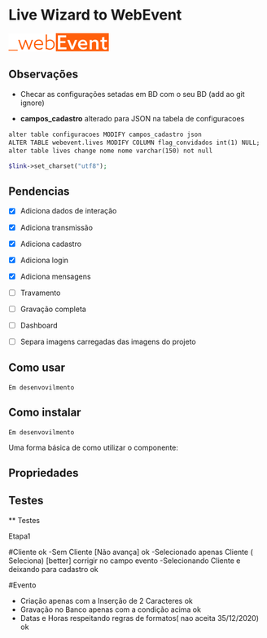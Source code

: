 # Live Wizard to WebEvent

![_webevent]("../../assets/img/logo.png)
## Observações

* Checar as configurações setadas em BD com o seu BD (add ao git ignore)
 
* **campos_cadastro** alterado para JSON na tabela de configuracoes


~~~MySQL
alter table configuracoes MODIFY campos_cadastro json
ALTER TABLE webevent.lives MODIFY COLUMN flag_convidados int(1) NULL;
alter table lives change nome nome varchar(150) not null
~~~
~~~PHP
$link->set_charset("utf8");
~~~


## Pendencias

- [X] Adiciona dados de interação
- [X] Adiciona transmissão
- [X] Adiciona cadastro
- [X] Adiciona login
- [x] Adiciona mensagens
- [ ] Travamento
- [ ] Gravação completa
- [ ] Dashboard
- [ ] Separa imagens carregadas das imagens do projeto



## Como usar

```
Em desenvovilmento
```


## Como instalar

```
Em desenvovilmento
```



Uma forma básica de como utilizar o componente:



## Propriedades

## Testes

** Testes

Etapa1

#Cliente ok
-Sem Cliente [Não avança] ok
-Selecionado apenas Cliente ( Seleciona) [better] corrigir no campo evento
-Selecionando Cliente e deixando para cadastro  ok

#Evento
- Criação apenas com a Inserção de 2 Caracteres ok
- Gravação no Banco apenas com a condição acima ok
- Datas e Horas respeitando regras de formatos( nao aceita 35/12/2020) ok 






